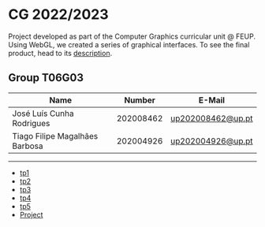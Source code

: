 # CG 2022/2023

Project developed as part of the Computer Graphics curricular unit @ FEUP. 
Using WebGL, we created a series of graphical interfaces. To see the final product, head to its [description](project/README.md).

## Group T06G03
| Name             | Number    | E-Mail             |
| ---------------- | --------- | ------------------ |
| José Luís Cunha Rodrigues         | 202008462 | up202008462@up.pt                |
| Tiago Filipe Magalhães Barbosa    | 202004926 | up202004926@up.pt             |

----

  - [tp1](tp1/README.md)
  - [tp2](tp2/README.md)
  - [tp3](tp3/README.md)
  - [tp4](tp4/README.md)
  - [tp5](tp5/README.md)
  - [Project](project/README.md)
